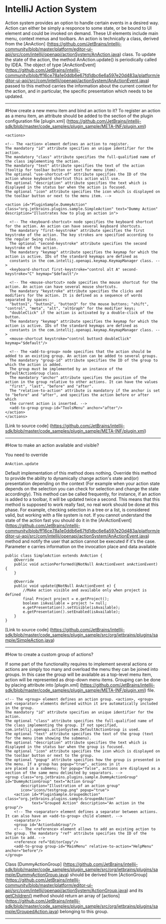 IntelliJ Action System
==========
Action system provides an option to handle certain events in a desired way. Action can either be simply a responce to some state,
or be bound to UI element and could be invoked on demand. These UI elements include main menu, context menus and toolbars.
An action is technically a class, derived from the [AnAction] (https://github.com/JetBrains/intellij-community/blob/master/platform/editor-ui-api/src/com/intellij/openapi/actionSystem/AnAction.java) class.
To update the state of the action, the method AnAction.update() is periodically called by IDEA.
The object of type [AnActionEvent] (https://github.com/JetBrains/intellij-community/blob/ff16ce78a1e0ddb6e67fd1dbc6e6a597e20d483a/platform/editor-ui-api/src/com/intellij/openapi/actionSystem/AnActionEvent.java)
passed to this method carries the information about the current context for the action,
and in particular, the specific presentation which needs to be updated.

----------------

#How create a new menu item and bind an action to it?
To register an action as a menu item, an <action> attribute should be added to the <actions> section of the plugin configuration file
[plugin.xml] (https://github.com/JetBrains/intellij-sdk/blob/master/code_samples/plugin_sample/META-INF/plugin.xml)

    <actions>

    <!-- The <action> element defines an action to register.
    The mandatory "id" attribute specifies an unique identifier for the action.
    The mandatory "class" attribute specifies the full-qualified name of the class implementing the action.
    The mandatory "text" attribute specifies the text of the action (tooltip for toolbar button or text for menu item).
    The optional "use-shortcut-of" attribute specifies the ID of the action whose keyboard shortcut this action will use.
    The optional "description" attribute specifies the text which is displayed in the status bar when the action is focused.
    The optional "icon" attribute specifies the icon which is displayed on the toolbar button or next to the menu item. -->

    <action id="PluginSample.DummyAction" class="org.jetbrains.plugins.sample.SimpleAction" text="Dummy Action" description="Illustrates how to plug an action in">

      <!-- The <keyboard-shortcut> node specifies the keyboard shortcut for the action. An action can have several keyboard shortcuts.
      The mandatory "first-keystroke" attribute specifies the first keystroke of the action. The key strokes are specified according to the regular Swing rules.
      The optional "second-keystroke" attribute specifies the second keystroke of the action.
      The mandatory "keymap" attribute specifies the keymap for which the action is active. IDs of the standard keymaps are defined as
      constants in the com.intellij.openapi.keymap.KeymapManager class. -->
      <keyboard-shortcut first-keystroke="control alt A" second-keystroke="C" keymap="$default"/>

      <!-- The <mouse-shortcut> node specifies the mouse shortcut for the action. An action can have several mouse shortcuts.
      The mandatory "keystroke" attribute specifies the clicks and modifiers for the action. It is defined as a sequence of words separated by spaces:
      "button1", "button2", "button3" for the mouse buttons; "shift", "control", "meta", "alt", "altGraph" for the modifier keys;
      "doubleClick" if the action is activated by a double-click of the button.
      The mandatory "keymap" attribute specifies the keymap for which the action is active. IDs of the standard keymaps are defined as
      constants in the com.intellij.openapi.keymap.KeymapManager class. -->
      <mouse-shortcut keystroke="control button3 doubleClick" keymap="$default"/>

      <!-- The <add-to-group> node specifies that the action should be added to an existing group. An action can be added to several groups.
      The mandatory "group-id" attribute specifies the ID of the group to which the action is added.
      The group must be implemented by an instance of the DefaultActionGroup class.
      The mandatory "anchor" attribute specifies the position of the action in the group relative to other actions. It can have the values
      "first", "last", "before" and "after".
      The "relative-to-action" attribute is mandatory if the anchor is set to "before" and "after", and specifies the action before or after which
      the current action is inserted. -->
      <add-to-group group-id="ToolsMenu" anchor="after"/>
    </action>
    </actions>

[Link to source code] (https://github.com/JetBrains/intellij-sdk/blob/master/code_samples/plugin_sample/META-INF/plugin.xml)

-----------

#How to make an action available and visible?

You need to override

    AnAction.update

Default implementation of this method does nothing.
Override this method to provide the ability to dynamically change action's
state and(or) presentation depending on the context (For example
when your action state depends on the selection you can check for
selection and change the state accordingly).
This method can be called frequently, for instance, if an action is added to a toolbar, it will be updated twice a second.
This means that this method is supposed to work really fast,
no real work should be done at this phase.
For example, checking selection in a tree or a list,
is considered valid, but working with a file system is not.
If you cannot understand the state of
the action fast you should do it in the [AnActionEvent] (https://github.com/JetBrains/intellij-community/blob/ff16ce78a1e0ddb6e67fd1dbc6e6a597e20d483a/platform/editor-ui-api/src/com/intellij/openapi/actionSystem/AnActionEvent.java)
method and notify
the user that action cannot be executed if it's the case.
Parameter e carries information on the invocation place and data available

    public class SimpleAction extends AnAction {
        @Override
        public void actionPerformed(@NotNull AnActionEvent anActionEvent) {
        }

        @Override
        public void update(@NotNull AnActionEvent e) {
            //Make action visible and available only when project is defined
            final Project project = e.getProject();
            boolean isAvailable = project != null;
            e.getPresentation().setVisible(isAvailable);
            e.getPresentation().setEnabled(isAvailable);
        }
    }
[Link to source code] (https://github.com/JetBrains/intellij-sdk/blob/master/code_samples/plugin_sample/src/org/jetbrains/plugins/sample/SimpleAction.java)

-------------

#How to create a custom group of actions?

If some part of the functionality requires to implement several actions or actions are simply too many and overload the menu
they can be joined into groups. In this case the group will be available as a top-level menu item, action will be represented as drop-down menu items.
Grouping can be done by placing <group> attribute into
[plugin.xml] (https://github.com/JetBrains/intellij-sdk/blob/master/code_samples/plugin_sample/META-INF/plugin.xml)
file.

    <!-- The <group> element defines an action group. <action>, <group> and <separator> elements defined within it are automatically included in the group.
    The mandatory "id" attribute specifies an unique identifier for the action.
    The optional "class" attribute specifies the full-qualified name of the class implementing the group. If not specified,
    com.intellij.openapi.actionSystem.DefaultActionGroup is used.
    The optional "text" attribute specifies the text of the group (text for the menu item showing the submenu).
    The optional "description" attribute specifies the text which is displayed in the status bar when the group is focused.
    The optional "icon" attribute specifies the icon which is displayed on the toolbar button or next to the group.
    The optional "popup" attribute specifies how the group is presented in the menu. If a group has popup="true", actions in it
    are placed in a submenu; for popup="false", actions are displayed as a section of the same menu delimited by separators. -->
    <group class="org.jetbrains.plugins.sample.DummyActionGroup" id="DummyActionGroup" text="Action Group"
           description="Illustration of an action group"
           icon="icons/testgroup.png" popup="true">
        <action id="PluginSample.GroupedAction" class="org.jetbrains.plugins.sample.GroupedAction"
                text="Grouped Action" description="An action in the group"/>
        <!-- The <separator> element defines a separator between actions. It can also have an <add-to-group> child element. -->
        <separator/>
        <group id="ActionSubGroup"/>
        <!-- The <reference> element allows to add an existing action to the group. The mandatory "ref" attribute specifies the ID of the action to add. -->
        <reference ref="EditorCopy"/>
        <add-to-group group-id="MainMenu" relative-to-action="HelpMenu" anchor="before"/>
    </group>

Class
[DummyActionGroup] (https://github.com/JetBrains/intellij-sdk/blob/master/code_samples/plugin_sample/src/org/jetbrains/plugins/sample/DummyActionGroup.java)
should be
derived from [ActionGroup] (https://github.com/JetBrains/intellij-community/blob/master/platform/editor-ui-api/src/com/intellij/openapi/actionSystem/ActionGroup.java)
and its
[getChildren()](https://github.com/JetBrains/intellij-sdk/blob/master/code_samples/plugin_sample/src/org/jetbrains/plugins/sample/DummyActionGroup.java)
method should return an
array of
[actions] (https://github.com/JetBrains/intellij-sdk/blob/master/code_samples/plugin_sample/src/org/jetbrains/plugins/sample/GroupedAction.java)
belonging to this group.

---------------





